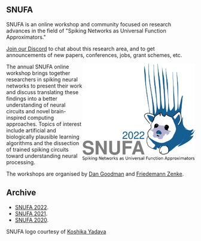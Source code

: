 ## SNUFA

SNUFA is an online workshop and community focused on research advances in the field of "Spiking Networks as Universal Function Approximators."

[Join our Discord](https://discord.gg/aYvgGakrVK) to chat about this research area, and to get announcements of new papers, conferences, jobs, grant schemes, etc.

<img align="right" width="300" src="/images/snufa2022_logo.png">

The annual SNUFA online workshop brings together researchers in spiking neural networks to present their work and discuss translating these findings into a better understanding of neural circuits and novel brain-inspired computing approaches. Topics of interest include artificial and biologically plausible learning algorithms and the dissection of trained spiking circuits toward understanding neural processing.

The workshops are organised by [Dan Goodman](https://neural-reckoning.org/) and [Friedemann Zenke](https://zenkelab.org).

Archive
-------


* [SNUFA 2022](/2022).
* [SNUFA 2021](/2021).
* [SNUFA 2020](/2020).

SNUFA logo courtesy of [Koshika Yadava](https://kyadava.net)
